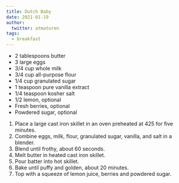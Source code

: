 ```yaml
---
title: Dutch Baby
date: 2021-01-19
author:
  twitter: atmaturen
tags:
  - breakfast 
---
```


- 2 tablespoons butter
- 3 large eggs
- 3/4 cup whole milk
- 3/4 cup all-purpose flour
- 1/4 cup granulated sugar
- 1 teaspoon pure vanilla extract
- 1/4 teaspoon kosher salt
- 1/2 lemon, optional
- Fresh berries, optional
- Powdered sugar, optional 

1. Place a large cast iron skillet in an oven preheated at 425 for five minutes. 
2. Combine eggs, milk, flour, granulated sugar, vanilla, and salt in a blender. 
3. Blend until frothy, about 60 seconds. 
4. Melt butter in heated cast iron skillet. 
5. Pour batter into hot skillet. 
6. Bake until puffy and golden, about 20 minutes. 
7. Top with a squeeze of lemon juice, berries and powdered sugar. 
